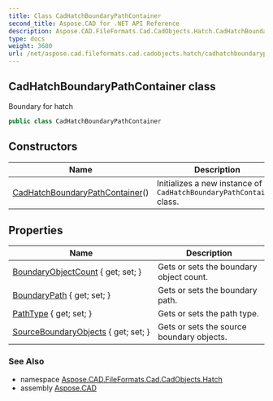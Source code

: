 ```yaml
---
title: Class CadHatchBoundaryPathContainer
second_title: Aspose.CAD for .NET API Reference
description: Aspose.CAD.FileFormats.Cad.CadObjects.Hatch.CadHatchBoundaryPathContainer class. Boundary for hatch
type: docs
weight: 3680
url: /net/aspose.cad.fileformats.cad.cadobjects.hatch/cadhatchboundarypathcontainer/
---
```

## CadHatchBoundaryPathContainer class

Boundary for hatch

```csharp
public class CadHatchBoundaryPathContainer
```

## Constructors

| Name | Description |
| --- | --- |
| [CadHatchBoundaryPathContainer](cadhatchboundarypathcontainer/)() | Initializes a new instance of the `CadHatchBoundaryPathContainer` class. |

## Properties

| Name | Description |
| --- | --- |
| [BoundaryObjectCount](../../aspose.cad.fileformats.cad.cadobjects.hatch/cadhatchboundarypathcontainer/boundaryobjectcount/) { get; set; } | Gets or sets the boundary object count. |
| [BoundaryPath](../../aspose.cad.fileformats.cad.cadobjects.hatch/cadhatchboundarypathcontainer/boundarypath/) { get; set; } | Gets or sets the boundary path. |
| [PathType](../../aspose.cad.fileformats.cad.cadobjects.hatch/cadhatchboundarypathcontainer/pathtype/) { get; set; } | Gets or sets the path type. |
| [SourceBoundaryObjects](../../aspose.cad.fileformats.cad.cadobjects.hatch/cadhatchboundarypathcontainer/sourceboundaryobjects/) { get; set; } | Gets or sets the source boundary objects. |

### See Also

* namespace [Aspose.CAD.FileFormats.Cad.CadObjects.Hatch](../../aspose.cad.fileformats.cad.cadobjects.hatch/)
* assembly [Aspose.CAD](../../)


